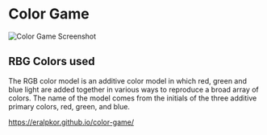 # Color Game

![Color Game Screenshot](rhttps://github.com/eralpkor/color-game/blob/master/colorGame.jpg?raw=true "Title")

## RBG Colors used

The RGB color model is an additive color model in which red, green and blue light are added together in various ways to reproduce a broad array of colors. The name of the model comes from the initials of the three additive primary colors, red, green, and blue.


https://eralpkor.github.io/color-game/

